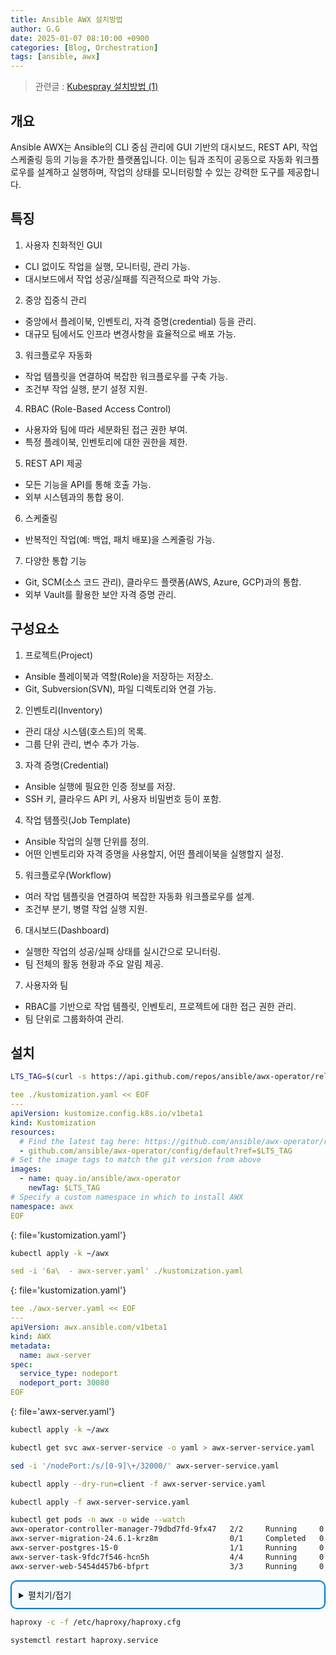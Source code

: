 ```yaml
---
title: Ansible AWX 설치방법
author: G.G
date: 2025-01-07 08:10:00 +0900
categories: [Blog, Orchestration]
tags: [ansible, awx]
---
```


> 관련글 :
> [ Kubespray 설치방법 (1)](https://heaths2.github.io/posts/kubespray_install/)

## 개요
Ansible AWX는 Ansible의 CLI 중심 관리에 GUI 기반의 대시보드, REST API, 작업 스케줄링 등의 기능을 추가한 플랫폼입니다. 이는 팀과 조직이 공동으로 자동화 워크플로우를 설계하고 실행하며, 작업의 상태를 모니터링할 수 있는 강력한 도구를 제공합니다.

## 특징
1. 사용자 친화적인 GUI
- CLI 없이도 작업을 실행, 모니터링, 관리 가능.
- 대시보드에서 작업 성공/실패를 직관적으로 파악 가능.

2. 중앙 집중식 관리
- 중앙에서 플레이북, 인벤토리, 자격 증명(credential) 등을 관리.
- 대규모 팀에서도 인프라 변경사항을 효율적으로 배포 가능.

3. 워크플로우 자동화
- 작업 템플릿을 연결하여 복잡한 워크플로우를 구축 가능.
- 조건부 작업 실행, 분기 설정 지원.

4. RBAC (Role-Based Access Control)
- 사용자와 팀에 따라 세분화된 접근 권한 부여.
- 특정 플레이북, 인벤토리에 대한 권한을 제한.

5. REST API 제공
- 모든 기능을 API를 통해 호출 가능.
- 외부 시스템과의 통합 용이.

6. 스케줄링
- 반복적인 작업(예: 백업, 패치 배포)을 스케줄링 가능.

7. 다양한 통합 기능
- Git, SCM(소스 코드 관리), 클라우드 플랫폼(AWS, Azure, GCP)과의 통합.
- 외부 Vault를 활용한 보안 자격 증명 관리.

## 구성요소
1. 프로젝트(Project)
- Ansible 플레이북과 역할(Role)을 저장하는 저장소.
- Git, Subversion(SVN), 파일 디렉토리와 연결 가능.

2. 인벤토리(Inventory)
- 관리 대상 시스템(호스트)의 목록.
- 그룹 단위 관리, 변수 추가 가능.

3. 자격 증명(Credential)
- Ansible 실행에 필요한 인증 정보를 저장.
- SSH 키, 클라우드 API 키, 사용자 비밀번호 등이 포함.

4. 작업 템플릿(Job Template)
- Ansible 작업의 실행 단위를 정의.
- 어떤 인벤토리와 자격 증명을 사용할지, 어떤 플레이북을 실행할지 설정.

5. 워크플로우(Workflow)
- 여러 작업 템플릿을 연결하여 복잡한 자동화 워크플로우를 설계.
- 조건부 분기, 병렬 작업 실행 지원.

6. 대시보드(Dashboard)
- 실행한 작업의 성공/실패 상태를 실시간으로 모니터링.
- 팀 전체의 활동 현황과 주요 알림 제공.

7. 사용자와 팀
- RBAC를 기반으로 작업 템플릿, 인벤토리, 프로젝트에 대한 접근 권한 관리.
- 팀 단위로 그룹화하여 관리.

## 설치

```bash
LTS_TAG=$(curl -s https://api.github.com/repos/ansible/awx-operator/releases/latest | grep tag_name | cut -d '"' -f 4)
```

```yaml
tee ./kustomization.yaml << EOF
---
apiVersion: kustomize.config.k8s.io/v1beta1
kind: Kustomization 
resources:
  # Find the latest tag here: https://github.com/ansible/awx-operator/releases
  - github.com/ansible/awx-operator/config/default?ref=$LTS_TAG
# Set the image tags to match the git version from above 
images:
  - name: quay.io/ansible/awx-operator 
    newTag: $LTS_TAG
# Specify a custom namespace in which to install AWX
namespace: awx
EOF
```
{: file='kustomization.yaml'}

```bash
kubectl apply -k ~/awx
```

```yaml
sed -i '6a\  - awx-server.yaml' ./kustomization.yaml
```
{: file='kustomization.yaml'}

```yaml
tee ./awx-server.yaml << EOF
---
apiVersion: awx.ansible.com/v1beta1
kind: AWX
metadata:
  name: awx-server
spec:
  service_type: nodeport
  nodeport_port: 30080
EOF
```
{: file='awx-server.yaml'}

```bash
kubectl apply -k ~/awx
```

```bash
kubectl get svc awx-server-service -o yaml > awx-server-service.yaml
```

```bash
sed -i '/nodePort:/s/[0-9]\+/32000/' awx-server-service.yaml
```

```bash
kubectl apply --dry-run=client -f awx-server-service.yaml
```

```bash
kubectl apply -f awx-server-service.yaml
```

```bash
kubectl get pods -n awx -o wide --watch
awx-operator-controller-manager-79dbd7fd-9fx47   2/2     Running     0          66m   10.233.85.12   worker-node01   <none>           <none>
awx-server-migration-24.6.1-krz8m                0/1     Completed   0          82m   10.233.85.11   worker-node01   <none>           <none>
awx-server-postgres-15-0                         1/1     Running     0          85m   10.233.94.6    worker-node02   <none>           <none>
awx-server-task-9fdc7f546-hcn5h                  4/4     Running     0          84m   10.233.94.7    worker-node02   <none>           <none>
awx-server-web-5454d457b6-bfprt                  3/3     Running     0          84m   10.233.85.10   worker-node01   <none>           <none>
```

<details markdown="block" style="margin: 1em 0; padding: 0.8em; border: 2px solid #007acc; border-radius: 10px; background-color: #f5faff; box-shadow: 0 2px 5px rgba(0, 0, 0, 0.1);">
  <summary>
    펼치기/접기
  </summary>

```bash
#--------------------------------------------------------------------#
# Haproxy settings                                                   #
#--------------------------------------------------------------------#

#--------------------------------------------------------------------#
# Global settings                                                    #
#--------------------------------------------------------------------#
global
	log /dev/log	local0
	log /dev/log	local1 notice
	chroot /var/lib/haproxy
	stats socket /run/haproxy/admin.sock mode 660 level admin expose-fd listeners
	stats timeout 30s
	user haproxy
	group haproxy
	daemon

	# Default SSL material locations
	ca-base /etc/ssl/certs
	crt-base /etc/ssl/private

	# See: https://ssl-config.mozilla.org/#server=haproxy&server-version=2.0.3&config=intermediate
        ssl-default-bind-ciphers ECDHE-ECDSA-AES128-GCM-SHA256:ECDHE-RSA-AES128-GCM-SHA256:ECDHE-ECDSA-AES256-GCM-SHA384:ECDHE-RSA-AES256-GCM-SHA384:ECDHE-ECDSA-CHACHA20-POLY1305:ECDHE-RSA-CHACHA20-POLY1305:DHE-RSA-AES128-GCM-SHA256:DHE-RSA-AES256-GCM-SHA384
        ssl-default-bind-ciphersuites TLS_AES_128_GCM_SHA256:TLS_AES_256_GCM_SHA384:TLS_CHACHA20_POLY1305_SHA256
        ssl-default-bind-options ssl-min-ver TLSv1.2 no-tls-tickets

#--------------------------------------------------------------------#
# Default Configuration                                              #
#--------------------------------------------------------------------#
defaults
        balance source
	log	global
#	mode	http
	option	httplog
	option	dontlognull
        timeout connect 5s
        timeout client  5m
        timeout server  30m
        timeout tunnel  24d

#--------------------------------------------------------------------#
# Frontend Configuration                                             #
#--------------------------------------------------------------------#
frontend k8s_api_front
        mode    tcp
        bind    *:8383
#        bind    *:6443 ssl crt /etc/haproxy/ssl/server.pem alpn h2,http/1.1
        option  tcplog

        # Access Control List
        tcp-request connection accept if { src 127.0.0.1 }
        tcp-request connection accept if { src 10.1.81.0/24 }
        tcp-request connection reject

        # Backend Access Control List
        use_backend k8s_api_back

frontend k8s_awx_front
        mode    http
        bind    *:80
#        bind    *:6443 ssl crt /etc/haproxy/ssl/server.pem alpn h2,http/1.1
        option  httplog
        option  forwardfor
        option  http-server-close

        # Access Control List
        http-request deny if !{ src 127.0.0.1 } !{ src 10.1.81.0/24 } !{ src 220.85.21.35/32 } !{ src 172.16.0.0/24 }

        # Backend Access Control List
        use_backend k8s_awx_back
#--------------------------------------------------------------------#
# BackEnd Platform Configuration                                     #
#--------------------------------------------------------------------#
backend k8s_api_back
        mode    tcp
        balance source
        option log-health-checks
        default-server check inter 5s fastinter 1s rise 2 fall 3

        server control-node01 10.1.81.241:6443
        server control-node02 10.1.81.242:6443
        server control-node03 10.1.81.243:6443

backend k8s_awx_back
        mode    http
        balance roundrobin
        option log-health-checks
        default-server check inter 5s fastinter 1s rise 2 fall 3

        server control-node01 10.1.81.241:30080
        server control-node02 10.1.81.242:30080
        server control-node03 10.1.81.243:30080
#--------------------------------------------------------------------#
# HAProxy Monitoring Configuration                                   #
#--------------------------------------------------------------------#
listen stats
	mode	http
        bind    *:32000
        stats enable
        stats realm Kubernetes Haproxy       # 브라우저 타이틀
        stats uri /                          # stat 를 제공할 URI
        # 접근 제한 설정
        http-request deny if !{ src 127.0.0.1 } !{ src 10.1.81.0/24 } !{ src 220.85.21.35/32 } !{ src 172.16.0.0/24 }
        # 사용자 인증 ACL 설정
        acl Auth http_auth(crdentials)
        http-request auth if !Auth

# 사용자 목록
userlist crdentials
        user k8s_mon password $5$Ku7NZ.d3iw6zGckc$hHJ0RV.rjwhKDjhpdzAaJcZeOsFphxynEfguUK9OG99
```

</details>

```bash
haproxy -c -f /etc/haproxy/haproxy.cfg
```

```bash
systemctl restart haproxy.service
```

